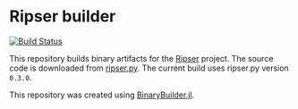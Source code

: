 # Ripser builder
[![Build Status](https://travis-ci.com/mtsch/RipserBuilder.svg?branch=master)](https://travis-ci.com/mtsch/RipserBuilder)

This repository builds binary artifacts for the [Ripser](https://github.com/mtsch/Ripser.jl)
project. The source code is downloaded from
[ripser.py](https://github.com/scikit-tda/ripser.py). The current build uses ripser.py
version `0.3.0`.

This repository was created using
[BinaryBuilder.jl](https://github.com/JuliaPackaging/BinaryBuilder.jl).
